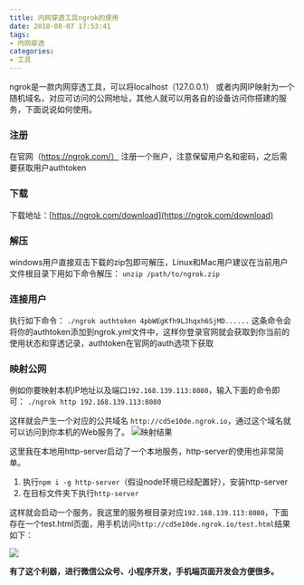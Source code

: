 ```yaml
---
title: 内网穿透工具ngrok的使用
date: 2018-08-07 17:53:41
tags: 
- 内网穿透
categories: 
- 工具
---
```

ngrok是一款内网穿透工具，可以将localhost（127.0.0.1） 或者内网IP映射为一个随机域名，对应可访问的公网地址，其他人就可以用各自的设备访问你搭建的服务，下面说说如何使用。

### 注册
在官网（https://ngrok.com/） 注册一个账户，注意保留用户名和密码，之后需要获取用户authtoken
### 下载
下载地址：[https://ngrok.com/download](https://ngrok.com/download)
<!-- more -->
### 解压
windows用户直接双击下载的zip包即可解压，Linux和Mac用户建议在当前用户文件根目录下用如下命令解压：
`unzip /path/to/ngrok.zip`

### 连接用户
执行如下命令：
`./ngrok authtoken 4pbWEgKfh9LJhqxh6SjMD......`
这条命令会将你的authtoken添加到ngrok.yml文件中，这样你登录官网就会获取到你当前的使用状态和穿透记录，authtoken在官网的auth选项下获取

### 映射公网
例如你要映射本机IP地址以及端口`192.168.139.113:8080`，输入下面的命令即可：
`./ngrok http 192.168.139.113:8080`

这样就会产生一个对应的公共域名 `http://cd5e10de.ngrok.io`，通过这个域名就可以访问到你本机的Web服务了。
![映射结果](https://s2.ax1x.com/2019/06/28/ZKj7qO.png)



这里我在本地用http-server启动了一个本地服务，http-server的使用也非常简单。
1. 执行`npm i -g http-server`（假设node环境已经配置好），安装http-server
2. 在目标文件夹下执行`http-server`

这样就会启动一个服务，我这里的服务根目录对应`192.168.139.113:8080`，下面存在一个test.html页面，用手机访问`http://cd5e10de.ngrok.io/test.html`结果如下：


![](https://s2.ax1x.com/2019/06/28/ZKjXid.jpg)


**有了这个利器，进行微信公众号、小程序开发，手机端页面开发会方便很多。**

